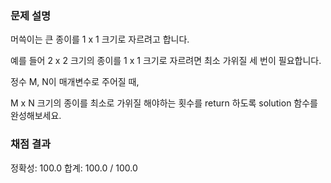 ### 문제 설명

머쓱이는 큰 종이를 1 x 1 크기로 자르려고 합니다. 

예를 들어 2 x 2 크기의 종이를 1 x 1 크기로 자르려면 최소 가위질 세 번이 필요합니다.

정수 M, N이 매개변수로 주어질 때, 

M x N 크기의 종이를 최소로 가위질 해야하는 횟수를 return 하도록 solution 함수를 완성해보세요.


### 채점 결과

정확성: 100.0
합계: 100.0 / 100.0
